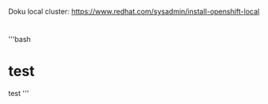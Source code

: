 Doku local cluster: https://www.redhat.com/sysadmin/install-openshift-local
#
'''bash
# test
test
'''
